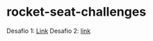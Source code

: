 # rocket-seat-challenges

Desafio 1: [Link](https://rocket-seat-challenges-01.vercel.app)
Desafio 2: [link](https://rocket-seat-challenges-02.vercel.app)

